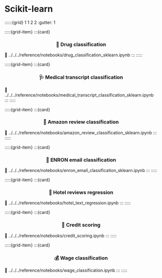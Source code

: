 # Scikit-learn

::::::{grid} 1 1 2 2
:gutter: 1

:::::{grid-item}
:::{card} <h3><center>💊 Drug classification</center></h3>
:link: ../../../reference/notebooks/drug_classification_sklearn.ipynb
:::
:::::

:::::{grid-item}
:::{card} <h3><center>🩺 Medical transcript classification</center></h3>
:link: ../../../reference/notebooks/medical_transcript_classification_sklearn.ipynb
:::
:::::

:::::{grid-item}
:::{card} <h3><center>🛒 Amazon review classification</center></h3>
:link: ../../../reference/notebooks/amazon_review_classification_sklearn.ipynb
:::
:::::

:::::{grid-item}
:::{card} <h3><center>📧 ENRON email classification</center></h3>
:link: ../../../reference/notebooks/enron_email_classification_sklearn.ipynb
:::
:::::

:::::{grid-item}
:::{card} <h3><center>🏨 Hotel reviews regression</center></h3>
:link: ../../../reference/notebooks/hotel_text_regression.ipynb
:::
:::::

:::::{grid-item}
:::{card} <h3><center>🏦 Credit scoring</center></h3>
:link: ../../../reference/notebooks/credit_scoring.ipynb
:::
:::::

:::::{grid-item}
:::{card} <h3><center>💰 Wage classification</center></h3>
:link: ../../../reference/notebooks/wage_classification.ipynb
:::
:::::


